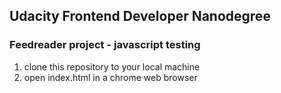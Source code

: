 ## Udacity Frontend Developer Nanodegree

### Feedreader project - javascript testing

1. clone this repository to your local machine
2. open index.html in a chrome web browser
